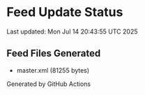 # Feed Update Status
Last updated: Mon Jul 14 20:43:55 UTC 2025

## Feed Files Generated
- master.xml (81255 bytes)

Generated by GitHub Actions
